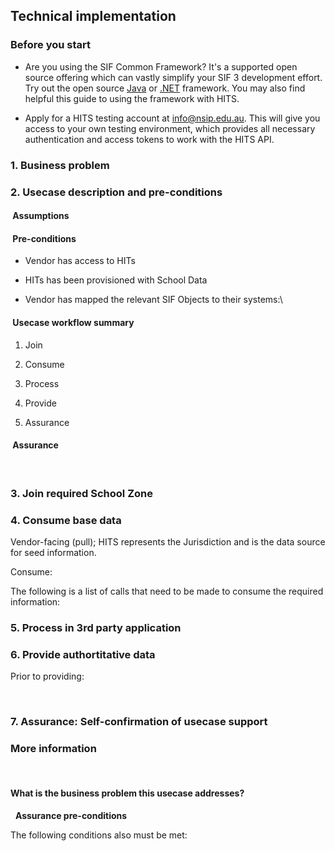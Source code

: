 ## Technical implementation 


### Before you start 

-   Are you using the SIF Common Framework? It's a supported open source
    offering which can vastly simplify your SIF 3 development effort.\
    Try out the open source
    [Java](https://github.com/nsip/sif3-framework-java) or
    [.NET](https://github.com/nsip/sif3-framework-dotnet) framework. You
    may also find helpful this guide to using the framework with HITS.

-   Apply for a HITS testing account at <info@nsip.edu.au>. This will
    give you access to your own testing environment, which provides all necessary authentication and access tokens to
    work with the HITS API.

### 1. Business problem


### 2. Usecase description and pre-conditions


####  Assumptions


####  Pre-conditions 

-   Vendor has access to HITs

-   HITs has been provisioned with School Data

-   Vendor has mapped the relevant SIF Objects to their systems:\

<!--- list relevant objects --->

####  Usecase workflow summary

1.  Join

2.  Consume

3.  Process

4.  Provide

5.  Assurance

####  Assurance

 

### 3. Join required School Zone


### 4. Consume base data

Vendor-facing (pull); HITS represents the Jurisdiction and is the data
source for seed information.

Consume:



The following is a list of calls that need to be made to consume the
required information:

<!--- list required calls --->

### 5. Process in 3rd party application



### 6. Provide authortitative data

Prior to providing: 

 

### 7. Assurance: Self-confirmation of usecase support 

<!--- list of validations --->

### More information

 
#### What is the business problem this usecase addresses?

 
**Assurance pre-conditions**

The following conditions also must be met:

<!--- list further assurance conditions if any --->
